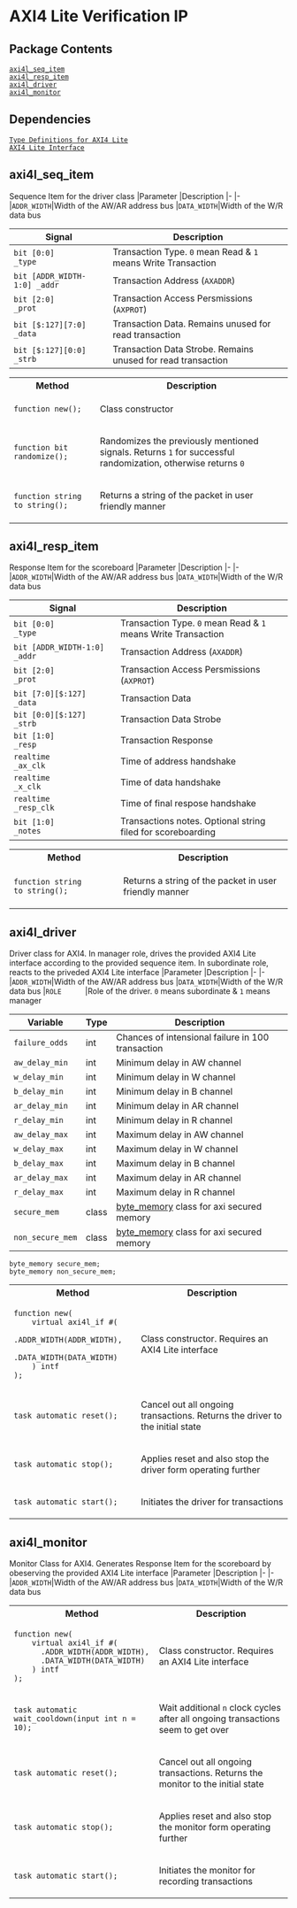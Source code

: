 # AXI4 Lite Verification IP

## Package Contents
[`axi4l_seq_item`](#axi4l_seq_item)<br>
[`axi4l_resp_item`](#axi4l_resp_item)<br>
[`axi4l_driver`](#axi4l_driver)<br>
[`axi4l_monitor`](#axi4l_monitor)<br>

## Dependencies
[`Type Definitions for AXI4 Lite`](../../../include/axi4l_typedef.svh)
<br>
[`AXI4 Lite Interface`](../../../intf/axi4l_if.sv)

## axi4l_seq_item
Sequence Item for the driver class
|Parameter   |Description
|-           |-
|`ADDR_WIDTH`|Width of the AW/AR address bus
|`DATA_WIDTH`|Width of the W/R data bus

|Signal                      |Description
|-                           |-
|`bit [0:0]            _type`|Transaction Type. `0` mean Read & `1` means Write Transaction
|`bit [ADDR_WIDTH-1:0] _addr`|Transaction Address (`AXADDR`)
|`bit [2:0]            _prot`|Transaction Access Persmissions (`AXPROT`)
|`bit [$:127][7:0]     _data`|Transaction Data. Remains unused for read transaction
|`bit [$:127][0:0]     _strb`|Transaction Data Strobe. Remains unused for read transaction

<table>
<tr>
<th>Method</th>
<th>Description</th>
</tr>

<tr>
<td>

```SV
function new();
```
</td>
<td>

Class constructor
</td>
</tr>

<tr>
<td>

```SV
function bit randomize();
```
</td>
<td>

Randomizes the previously mentioned signals. Returns `1` for successful randomization, otherwise returns `0`
</td>
</tr>

<tr>
<td>

```SV
function string to_string();
```
</td>
<td>

Returns a string of the packet in user friendly manner
</td>
</tr>

</table>

## axi4l_resp_item
Response Item for the scoreboard
|Parameter   |Description
|-           |-
|`ADDR_WIDTH`|Width of the AW/AR address bus
|`DATA_WIDTH`|Width of the W/R data bus

|Signal                          |Description
|-                               |-
|`bit [0:0]            _type    `|Transaction Type. `0` mean Read & `1` means Write Transaction
|`bit [ADDR_WIDTH-1:0] _addr    `|Transaction Address (`AXADDR`)
|`bit [2:0]            _prot    `|Transaction Access Persmissions (`AXPROT`)
|`bit [7:0][$:127]     _data    `|Transaction Data
|`bit [0:0][$:127]     _strb    `|Transaction Data Strobe
|`bit [1:0]            _resp    `|Transaction Response
|`realtime             _ax_clk  `|Time of address handshake
|`realtime             _x_clk   `|Time of data handshake
|`realtime             _resp_clk`|Time of final respose handshake
|`bit [1:0]            _notes   `|Transactions notes. Optional string filed for scoreboarding

<table>
<tr>
<th>Method</th>
<th>Description</th>
</tr>

<tr>
<td>

```SV
function string to_string();
```
</td>
<td>

Returns a string of the packet in user friendly manner
</td>
</tr>

</table>

## axi4l_driver
Driver class for AXI4. In manager role, drives the provided AXI4 Lite interface according to the provided sequence item. In subordinate role, reacts to the priveded AXI4 Lite interface
|Parameter   |Description
|-           |-
|`ADDR_WIDTH`|Width of the AW/AR address bus
|`DATA_WIDTH`|Width of the W/R data bus
|`ROLE      `|Role of the driver. `0` means subordinate & `1` means manager

|Variable        |Type |Description
|-               |-    |-
|`failure_odds  `|int  |Chances of intensional failure in 100 transaction
|`aw_delay_min  `|int  |Minimum delay in AW channel
|`w_delay_min   `|int  |Minimum delay in W channel
|`b_delay_min   `|int  |Minimum delay in B channel
|`ar_delay_min  `|int  |Minimum delay in AR channel
|`r_delay_min   `|int  |Minimum delay in R channel
|`aw_delay_max  `|int  |Maximum delay in AW channel
|`w_delay_max   `|int  |Maximum delay in W channel
|`b_delay_max   `|int  |Maximum delay in B channel
|`ar_delay_max  `|int  |Maximum delay in AR channel
|`r_delay_max   `|int  |Maximum delay in R channel
|`secure_mem    `|class|[byte_memory](../../../include/vip/memory_pkg.sv) class for axi secured memory
|`non_secure_mem`|class|[byte_memory](../../../include/vip/memory_pkg.sv) class for axi secured memory

    byte_memory secure_mem;
    byte_memory non_secure_mem;

<table>
<tr>
<th>Method</th>
<th>Description</th>
</tr>

<tr>
<td>

```SV
function new(
    virtual axi4l_if #(
      .ADDR_WIDTH(ADDR_WIDTH),
      .DATA_WIDTH(DATA_WIDTH)
    ) intf
);
```
</td>
<td>

Class constructor. Requires an AXI4 Lite interface
</td>
</tr>

<tr>
<td>

```SV
task automatic reset();
```
</td>
<td>

Cancel out all ongoing transactions. Returns the driver to the initial state
</td>
</tr>

<tr>
<td>

```SV
task automatic stop();
```
</td>
<td>

Applies reset and also stop the driver form operating further
</td>
</tr>

<tr>
<td>

```SV
task automatic start();
```
</td>
<td>

Initiates the driver for transactions
</td>
</tr>

</table>

## axi4l_monitor
Monitor Class for AXI4. Generates Response Item for the scoreboard by obeserving the provided AXI4 Lite interface
|Parameter   |Description
|-           |-
|`ADDR_WIDTH`|Width of the AW/AR address bus
|`DATA_WIDTH`|Width of the W/R data bus

<table>
<tr>
<th>Method</th>
<th>Description</th>
</tr>

<tr>
<td>

```SV
function new(
    virtual axi4l_if #(
      .ADDR_WIDTH(ADDR_WIDTH),
      .DATA_WIDTH(DATA_WIDTH)
    ) intf
);
```
</td>
<td>

Class constructor. Requires an AXI4 Lite interface
</td>
</tr>

<tr>
<td>

```SV
task automatic wait_cooldown(input int n = 10);
```
</td>
<td>

Wait additional `n` clock cycles after all ongoing transactions seem to get over
</td>
</tr>

<tr>
<td>

```SV
task automatic reset();
```
</td>
<td>

Cancel out all ongoing transactions. Returns the monitor to the initial state
</td>
</tr>

<tr>
<td>

```SV
task automatic stop();
```
</td>
<td>

Applies reset and also stop the monitor form operating further
</td>
</tr>

<tr>
<td>

```SV
task automatic start();
```
</td>
<td>

Initiates the monitor for recording transactions
</td>
</tr>

</table>
